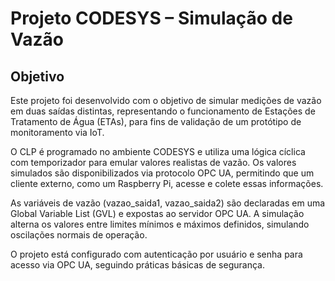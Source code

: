 # Projeto CODESYS – Simulação de Vazão

## Objetivo
Este projeto foi desenvolvido com o objetivo de simular medições de vazão em duas saídas distintas, representando o funcionamento de Estações de Tratamento de Água (ETAs), para fins de validação de um protótipo de monitoramento via IoT.

O CLP é programado no ambiente CODESYS e utiliza uma lógica cíclica com temporizador para emular valores realistas de vazão. Os valores simulados são disponibilizados via protocolo OPC UA, permitindo que um cliente externo, como um Raspberry Pi, acesse e colete essas informações.

As variáveis de vazão (vazao_saida1, vazao_saida2) são declaradas em uma Global Variable List (GVL) e expostas ao servidor OPC UA. A simulação alterna os valores entre limites mínimos e máximos definidos, simulando oscilações normais de operação.

O projeto está configurado com autenticação por usuário e senha para acesso via OPC UA, seguindo práticas básicas de segurança.